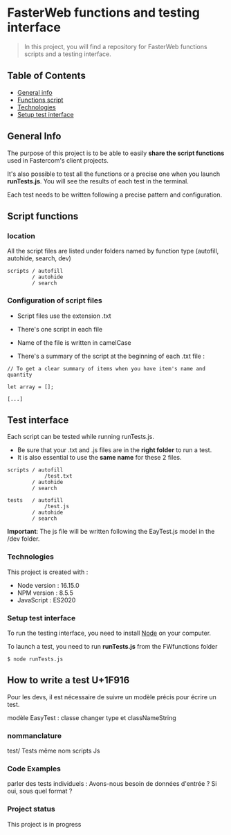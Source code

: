 # FasterWeb functions and testing interface
> In this project, you will find a repository for FasterWeb functions scripts and a testing interface.

## Table of Contents
* [General info](#general-info)
* [Functions script]()
* [Technologies](#technologies)
* [Setup test interface](#setup)


## General Info

The purpose of this project is to be able to easily **share the script functions** used in Fastercom's client projects. 

It's also possible to test all the functions or a precise one when you launch **runTests.js**. 
You will see the results of each test in the terminal. 

Each test needs to be written following a precise pattern and configuration.

## Script functions
### location

All the script files are listed under folders named by function type (autofill, autohide, search, dev)

```
scripts / autofill
        / autohide 
        / search
```


### Configuration of script files

- Script files use the extension .txt

- There's one script in each file

- Name of the file is written in camelCase

- There's a summary of the script at the beginning of each .txt file :

```
// To get a clear summary of items when you have item's name and quantity

let array = [];

[...]
```


## Test interface

Each script can be tested while running runTests.js. 

- Be sure that your .txt and .js files are in the **right folder** to run a test.
- It is also essential to use the **same name** for these 2 files.

```
scripts / autofill
            /test.txt
        / autohide 
        / search

tests   / autofill
            /test.js
        / autohide 
        / search
```

**Important**: The js file will be written following the EayTest.js model in the /dev folder.


### Technologies
This project is created with : 

* Node version : 16.15.0
* NPM version : 8.5.5
* JavaScript : ES2020 


### Setup test interface
To run the testing interface, you need to install [Node](https://nodejs.org/en/download/) on your computer.


To launch a test, you need to run **runTests.js** from the FWfunctions folder

```
$ node runTests.js 

```

## How to write a test U+1F916	


Pour les devs, il est nécessaire de suivre un modèle précis pour écrire un test.

modèle EasyTest : classe 
    changer type et classNameString

### nommanclature 
test/ Tests
même nom scripts Js


### Code Examples
parler des tests individuels : Avons-nous besoin de données d'entrée ? Si oui, sous quel format ?

### Project status 
This project is in progress 
